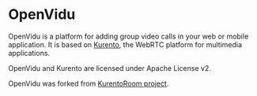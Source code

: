 OpenVidu
========

OpenVidu is a platform for adding group video calls in your web or mobile 
application. It is based on [Kurento](http://www.kurento.org), the WebRTC platform
for multimedia applications.

OpenVidu and Kurento are licensed under Apache License v2.

OpenVidu was forked from [KurentoRoom project](https://github.com/Kurento/kurento-room).
